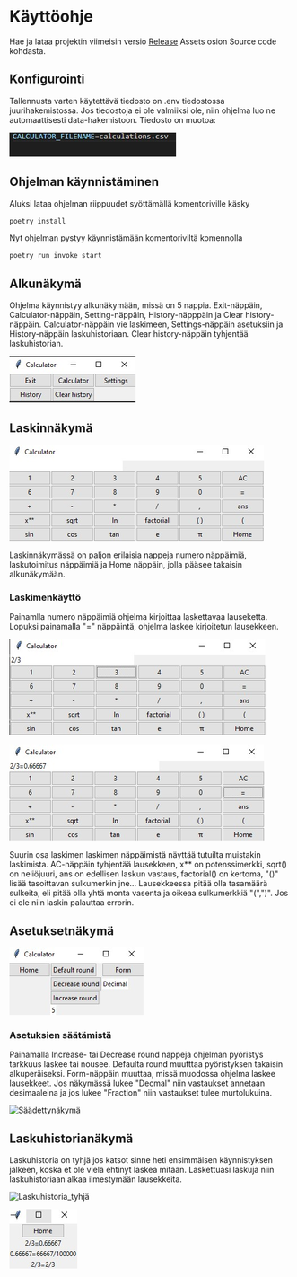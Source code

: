 # Käyttöohje
Hae ja lataa projektin viimeisin versio [Release]() Assets osion Source code kohdasta.

## Konfigurointi
Tallennusta varten käytettävä tiedosto on .env tiedostossa juurihakemistossa. Jos tiedostoja ei ole valmiiksi ole, niin ohjelma luo ne automaattisesti data-hakemistoon. Tiedosto on muotoa:

![tiedosto_muoto](./kuvat/tiedosto_muoto.jpg)

## Ohjelman käynnistäminen
Aluksi lataa ohjelman riippuudet syöttämällä komentoriville käsky
```bash
poetry install
```
Nyt ohjelman pystyy käynnistämään komentoriviltä komennolla
```bash
poetry run invoke start
```
## Alkunäkymä
Ohjelma käynnistyy alkunäkymään, missä on 5 nappia. Exit-näppäin, Calculator-näppäin, Setting-näppäin, History-näpppäin ja Clear history-näppäin. Calculator-näppäin vie laskimeen, Settings-näppäin asetuksiin ja History-näppäin laskuhistoriaan. Clear history-näppäin tyhjentää laskuhistorian. 

![Alkunäkymä](./kuvat/Alkunäkymä.jpg)

## Laskinnäkymä

![Laskinnäkymä](./kuvat/Laskinnäkymä.jpg)

Laskinnäkymässä on paljon erilaisia nappeja numero näppäimiä, laskutoimitus näppäimiä ja Home näppäin, jolla pääsee takaisin alkunäkymään.
### Laskimenkäyttö
Painamlla numero näppäimiä ohjelma kirjoittaa laskettavaa lauseketta. Lopuksi painamalla "=" näppäintä, ohjelma laskee kirjoitetun lausekkeen.

![Lauseke](./kuvat/lauseke.jpg)

![Laskettu](./kuvat/laskettu.jpg)

Suurin osa laskimen laskimen näppäimistä näyttää tutuilta muistakin laskimista. AC-näppäin tyhjentää lausekkeen, x** on potenssimerkki, sqrt() on neliöjuuri, ans on edellisen laskun vastaus, factorial() on kertoma, "()" lisää tasoittavan sulkumerkin jne... Lausekkeessa pitää olla tasamäärä sulkeita, eli pitää olla yhtä monta vasenta ja oikeaa sulkumerkkiä "(",")". Jos ei ole niin laskin palauttaa errorin.

## Asetuksetnäkymä

![Asetuksetnäkymä](./kuvat/Asetuksetnäkymä.jpg)

### Asetuksien säätämistä
Painamalla Increase- tai Decrease round nappeja ohjelman pyöristys tarkkuus laskee tai nousee. Defaulta round muutttaa pyöristyksen takaisin alkuperäiseksi. Form-näppäin muuttaa, missä muodossa ohjelma laskee lausekkeet. Jos näkymässä lukee "Decmal" niin vastaukset annetaan desimaaleina ja jos lukee "Fraction" niin vastaukset tulee murtolukuina.

![Säädettynäkymä](./kuvat/säädettynäkymä.jpg)

## Laskuhistorianäkymä

Laskuhistoria on tyhjä jos katsot sinne heti ensimmäisen käynnistyksen jälkeen, koska et ole vielä ehtinyt laskea mitään. Laskettuasi laskuja niin laskuhistoriaan alkaa ilmestymään lausekkeita.

![Laskuhistoria_tyhjä](./kuvat/Laskuhistoria_tyhjä.jpg)


![Laskuhistoria](./kuvat/Laskuhistoria.jpg)
